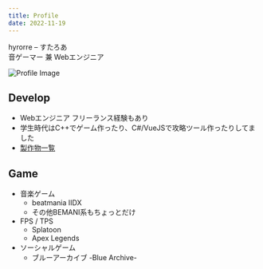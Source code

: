 ```yaml
---
title: Profile
date: 2022-11-19
---
```


hyrorre – すたろあ  
音ゲーマー 兼 Webエンジニア

<img src="https://old.hyrorre.com/wp-content/uploads/2018/01/profile-300x300.jpg" style="width: initial" alt="Profile Image">

## Develop
- Webエンジニア フリーランス経験もあり
- 学生時代はC++でゲーム作ったり、C#/VueJSで攻略ツール作ったりしてました
- [製作物一覧](/products)

## Game
- 音楽ゲーム
  - beatmania IIDX
  - その他BEMANI系もちょっとだけ
- FPS / TPS
  - Splatoon
  - Apex Legends
- ソーシャルゲーム
  - ブルーアーカイブ -Blue Archive-
